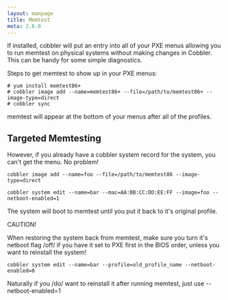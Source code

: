 ```yaml
---
layout: manpage
title: Memtest
meta: 2.6.0
---
```


<p>If installed, cobbler will put an entry into all of your PXE menus
allowing you to run memtest on physical systems without making
changes in Cobbler. This can be handy for some simple diagnostics.</p>

<p>Steps to get memtest to show up in your PXE menus:</p>

<pre><code># yum install memtest86+
# cobbler image add --name=memtest86+ --file=/path/to/memtest86+ --image-type=direct
# cobbler sync
</code></pre>

<p>memtest will appear at the bottom of your menus after all of the
profiles.</p>

<h2>Targeted Memtesting</h2>

<p>However, if you already have a cobbler system record for the
system, you can't get the menu. No problem!</p>

<pre><code>cobbler image add --name=foo --file=/path/to/memtest86 --image-type=direct

cobbler system edit --name=bar --mac=AA:BB:CC:DD:EE:FF --image=foo --netboot-enabled=1
</code></pre>

<p>The system will boot to memtest until you put it back to it's
original profile.</p>

<p>CAUTION!</p>

<p>When restoring the system back from memtest, make sure you turn
it's netboot flag /off/ if you have it set to PXE first in the BIOS
order, unless you want to reinstall the system!</p>

<pre><code>cobbler system edit --name=bar --profile=old_profile_name --netboot-enabled=0
</code></pre>

<p>Naturally if you /do/ want to reinstall it after running memtest,
just use --netboot-enabled=1</p>
